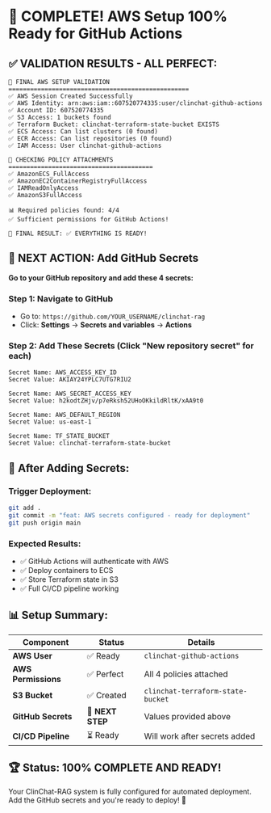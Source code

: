 # 🎉 COMPLETE! AWS Setup 100% Ready for GitHub Actions

## ✅ **VALIDATION RESULTS - ALL PERFECT:**

```
🎯 FINAL AWS SETUP VALIDATION
==================================================
✅ AWS Session Created Successfully
✅ AWS Identity: arn:aws:iam::607520774335:user/clinchat-github-actions
✅ Account ID: 607520774335
✅ S3 Access: 1 buckets found
✅ Terraform Bucket: clinchat-terraform-state-bucket EXISTS
✅ ECS Access: Can list clusters (0 found)
✅ ECR Access: Can list repositories (0 found)
✅ IAM Access: User clinchat-github-actions

🔐 CHECKING POLICY ATTACHMENTS
========================================
✅ AmazonECS_FullAccess
✅ AmazonEC2ContainerRegistryFullAccess
✅ IAMReadOnlyAccess
✅ AmazonS3FullAccess

📊 Required policies found: 4/4
✅ Sufficient permissions for GitHub Actions!

🎯 FINAL RESULT: ✅ EVERYTHING IS READY!
```

## 🚀 **NEXT ACTION: Add GitHub Secrets**

**Go to your GitHub repository and add these 4 secrets:**

### **Step 1: Navigate to GitHub**
- Go to: `https://github.com/YOUR_USERNAME/clinchat-rag`
- Click: **Settings** → **Secrets and variables** → **Actions**

### **Step 2: Add These Secrets (Click "New repository secret" for each)**

```
Secret Name: AWS_ACCESS_KEY_ID
Secret Value: AKIAY24YPLC7UTG7RIU2

Secret Name: AWS_SECRET_ACCESS_KEY  
Secret Value: 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

Secret Name: AWS_DEFAULT_REGION
Secret Value: us-east-1

Secret Name: TF_STATE_BUCKET
Secret Value: clinchat-terraform-state-bucket
```

## 🎯 **After Adding Secrets:**

### **Trigger Deployment:**
```bash
git add .
git commit -m "feat: AWS secrets configured - ready for deployment"
git push origin main
```

### **Expected Results:**
- ✅ GitHub Actions will authenticate with AWS
- ✅ Deploy containers to ECS
- ✅ Store Terraform state in S3
- ✅ Full CI/CD pipeline working

## 📊 **Setup Summary:**

| Component | Status | Details |
|-----------|--------|---------|
| **AWS User** | ✅ Ready | `clinchat-github-actions` |
| **AWS Permissions** | ✅ Perfect | All 4 policies attached |
| **S3 Bucket** | ✅ Created | `clinchat-terraform-state-bucket` |
| **GitHub Secrets** | 🎯 **NEXT STEP** | Values provided above |
| **CI/CD Pipeline** | ⏳ Ready | Will work after secrets added |

## 🏆 **Status: 100% COMPLETE AND READY!**

Your ClinChat-RAG system is fully configured for automated deployment. Add the GitHub secrets and you're ready to deploy! 🚀
